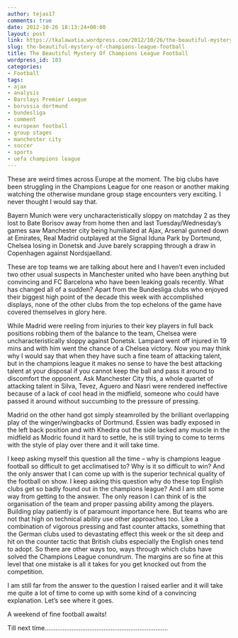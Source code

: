 ```yaml
---
author: tejas17
comments: true
date: 2012-10-26 18:13:24+00:00
layout: post
link: https://tkalawatia.wordpress.com/2012/10/26/the-beautiful-mystery-of-champions-league-football/
slug: the-beautiful-mystery-of-champions-league-football
title: The Beautiful Mystery Of Champions League Football
wordpress_id: 103
categories:
- Football
tags:
- ajax
- analysis
- Barclays Premier League
- borussia dortmund
- bundesliga
- comment
- european football
- group stages
- manchester city
- soccer
- sports
- uefa champions league
---
```


These are weird times across Europe at the moment. The big clubs have been struggling in the Champions League for one reason or another making watching the otherwise mundane group stage encounters very exciting. I never thought I would say that.

Bayern Munich were very uncharacteristically sloppy on matchday 2 as they lost to Bate Borisov away from home then and last Tuesday/Wednesday’s games saw Manchester city being humiliated at Ajax, Arsenal gunned down at Emirates, Real Madrid outplayed at the Signal Iduna Park by Dortmund, Chelsea losing in Donetsk and Juve barely scrapping through a draw in Copenhagen against Nordsjaelland.

These are top teams we are talking about here and I haven’t even included two other usual suspects in Manchester united who have been anything but convincing and FC Barcelona who have been leaking goals recently. What has changed all of a sudden? Apart from the Bundesliga clubs who enjoyed their biggest high point of the decade this week with accomplished displays, none of the other clubs from the top echelons of the game have covered themselves in glory here.

While Madrid were reeling from injuries to their key players in full back positions robbing them of the balance to the team, Chelsea were uncharacteristically sloppy against Donetsk. Lampard went off injured in 19 mins and with him went the chance of a Chelsea victory. Now you may think why I would say that when they have such a fine team of attacking talent, but in the champions league it makes no sense to have the best attacking talent at your disposal if you cannot keep the ball and pass it around to discomfort the opponent. Ask Manchester City this, a whole quartet of attacking talent in Silva, Tevez, Aguero and Nasri were rendered ineffective because of a lack of cool head in the midfield, someone who could have passed it around without succumbing to the pressure of pressing.

Madrid on the other hand got simply steamrolled by the brilliant overlapping play of the winger/wingbacks of Dortmund. Essien was badly exposed in the left back position and with Khedira out the side lacked any muscle in the midfield as Modric found it hard to settle, he is still trying to come to terms with the style of play over there and it will take time.

I keep asking myself this question all the time – why is champions league football so difficult to get acclimatised to? Why is it so difficult to win? And the only answer that I can come up with is the superior technical quality of the football on show. I keep asking this question why do these top English clubs get so badly found out in the champions league? And I am still some way from getting to the answer. The only reason I can think of is the organisation of the team and proper passing ability among the players. Building play patiently is of paramount importance here. But teams who are not that high on technical ability use other approaches too. Like a combination of vigorous pressing and fast counter attacks, something that the German clubs used to devastating effect this week or the sit deep and hit on the counter tactic that British clubs especially the English ones tend to adopt. So there are other ways too, ways through which clubs have solved the Champions League conundrum. The margins are so fine at this level that one mistake is all it takes for you get knocked out from the competition.

I am still far from the answer to the question I raised earlier and it will take me quite a lot of time to come up with some kind of a convincing explanation. Let’s see where it goes.

A weekend of fine football awaits!

Till next time……………………………………………………………
